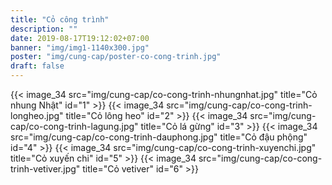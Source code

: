 ```yaml
---
title: "Cỏ công trình"
description: ""
date: 2019-08-17T19:12:02+07:00
banner: "img/img1-1140x300.jpg"
poster: "img/cung-cap/poster-co-cong-trinh.jpg"
draft: false
---
```


<div class="row text-center">
    {{< image_34 src="img/cung-cap/co-cong-trinh-nhungnhat.jpg" title="Cỏ nhung Nhật" id="1" >}}
    {{< image_34 src="img/cung-cap/co-cong-trinh-longheo.jpg" title="Cỏ lông heo" id="2" >}}
    {{< image_34 src="img/cung-cap/co-cong-trinh-lagung.jpg" title="Cỏ lá gừng" id="3" >}}
    {{< image_34 src="img/cung-cap/co-cong-trinh-dauphong.jpg" title="Cỏ đậu phộng" id="4" >}}
    {{< image_34 src="img/cung-cap/co-cong-trinh-xuyenchi.jpg" title="Cỏ xuyến chi" id="5" >}}
    {{< image_34 src="img/cung-cap/co-cong-trinh-vetiver.jpg" title="Cỏ vetiver" id="6" >}}
</div>